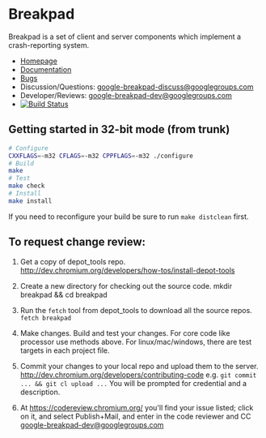 # Breakpad

Breakpad is a set of client and server components which implement a
crash-reporting system.

* [Homepage](https://chromium.googlesource.com/breakpad/breakpad/)
* [Documentation](https://chromium.googlesource.com/breakpad/breakpad/+/master/docs/)
* [Bugs](https://bugs.chromium.org/p/google-breakpad/)
* Discussion/Questions: [google-breakpad-discuss@googlegroups.com](https://groups.google.com/d/forum/google-breakpad-discuss)
* Developer/Reviews: [google-breakpad-dev@googlegroups.com](https://groups.google.com/d/forum/google-breakpad-dev)
* [![Build Status](https://travis-ci.org/google/breakpad?branch=master)](https://travis-ci.org/google/breakpad)

## Getting started in 32-bit mode (from trunk)

```sh
# Configure
CXXFLAGS=-m32 CFLAGS=-m32 CPPFLAGS=-m32 ./configure
# Build
make
# Test
make check
# Install
make install
```

If you need to reconfigure your build be sure to run `make distclean` first.

## To request change review:

1.  Get a copy of depot_tools repo.
    http://dev.chromium.org/developers/how-tos/install-depot-tools

2.  Create a new directory for checking out the source code.
    mkdir breakpad && cd breakpad

3.  Run the `fetch` tool from depot_tools to download all the source repos.
    `fetch breakpad`

4.  Make changes. Build and test your changes.
    For core code like processor use methods above.
    For linux/mac/windows, there are test targets in each project file.

5.  Commit your changes to your local repo and upload them to the server.
    http://dev.chromium.org/developers/contributing-code
    e.g. `git commit ... && git cl upload ...`
    You will be prompted for credential and a description.

6.  At https://codereview.chromium.org/ you'll find your issue listed; click on
    it, and select Publish+Mail, and enter in the code reviewer and CC
    google-breakpad-dev@googlegroups.com

